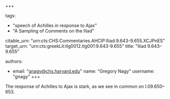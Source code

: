 +++

tags:
- "speech of Achilles in response to Ajax"
- "A Sampling of Comments on the Iliad"

citable_urn: "urn:cts:CHS:Commentaries.AHCIP:Iliad.9.643-9.655.XCJPnES"
target_urn: "urn:cts:greekLit:tlg0012.tlg001:9.643-9.655"
title: "Iliad 9.643–9.655"

authors:
- email: "gnagy@chs.harvard.edu"
  name: "Gregory Nagy"
  username: "gnagy"
+++

<p>The response of Achilles to Ajax is stark, as we see in common on I.09.650–653.  </p>